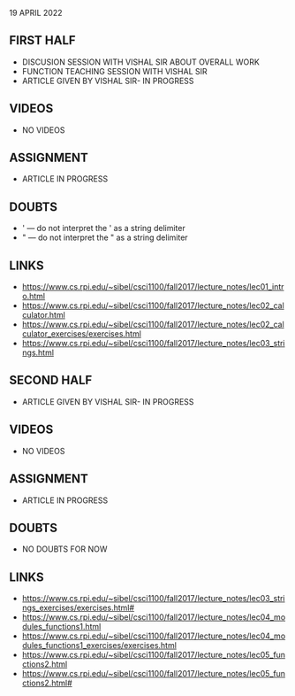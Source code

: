 19 APRIL 2022

## FIRST HALF

- DISCUSION SESSION WITH VISHAL SIR ABOUT OVERALL WORK
- FUNCTION TEACHING SESSION WITH  VISHAL SIR
- ARTICLE GIVEN BY VISHAL SIR- IN PROGRESS

## VIDEOS

- NO VIDEOS

## ASSIGNMENT 

- ARTICLE IN PROGRESS

## DOUBTS

- \' — do not interpret the ' as a string delimiter
- \" — do not interpret the " as a string delimiter

## LINKS

- https://www.cs.rpi.edu/~sibel/csci1100/fall2017/lecture_notes/lec01_intro.html
- https://www.cs.rpi.edu/~sibel/csci1100/fall2017/lecture_notes/lec02_calculator.html
- https://www.cs.rpi.edu/~sibel/csci1100/fall2017/lecture_notes/lec02_calculator_exercises/exercises.html
- https://www.cs.rpi.edu/~sibel/csci1100/fall2017/lecture_notes/lec03_strings.html 

## SECOND HALF

- ARTICLE GIVEN BY VISHAL SIR- IN PROGRESS

## VIDEOS

- NO VIDEOS

## ASSIGNMENT 

- ARTICLE IN PROGRESS

## DOUBTS

- NO DOUBTS FOR NOW

## LINKS

- https://www.cs.rpi.edu/~sibel/csci1100/fall2017/lecture_notes/lec03_strings_exercises/exercises.html#
- https://www.cs.rpi.edu/~sibel/csci1100/fall2017/lecture_notes/lec04_modules_functions1.html
- https://www.cs.rpi.edu/~sibel/csci1100/fall2017/lecture_notes/lec04_modules_functions1_exercises/exercises.html
- https://www.cs.rpi.edu/~sibel/csci1100/fall2017/lecture_notes/lec05_functions2.html
- https://www.cs.rpi.edu/~sibel/csci1100/fall2017/lecture_notes/lec05_functions2.html#
